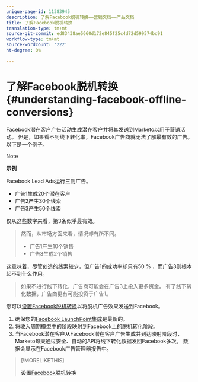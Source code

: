 ```yaml
---
unique-page-id: 11383945
description: 了解Facebook脱机转换——营销文档——产品文档
title: 了解Facebook脱机转换
translation-type: tm+mt
source-git-commit: ed83438ae5660d172e845f25c4d72d599574bd91
workflow-type: tm+mt
source-wordcount: '222'
ht-degree: 0%

---
```



# 了解Facebook脱机转换{#understanding-facebook-offline-conversions}

Facebook潜在客户广告活动生成潜在客户并将其发送到Marketo以用于营销活动。 但是，如果看不到线下转化率，Facebook广告商就无法了解最有效的广告。 以下是一个例子。

>[!NOTE]
>
>**示例**
>
>Facebook Lead Ads运行三则广告。
>
>* 广告1生成20个潜在客户
>* 广告2产生30个线索
>* 广告3产生50个线索

>
>
仅从这些数字来看，第3条似乎最有效。
>
>然而，从市场方面来看，情况却有所不同。
>
>* 广告1产生10个销售
>* 广告3生成2个销售

>
>
这意味着，尽管创造的线索较少，但广告1的成功率却只有50 % ，而广告3则根本起不到什么作用。
>
>如果不进行线下转化，广告商可能会在广告3上投入更多资金。 有了线下转化数据，广告商更有可能投资于广告1。

您可以[设置Facebook脱机转换](/help/marketo/product-docs/demand-generation/facebook/set-up-facebook-offline-conversions.md)以将脱机广告效果发送到Facebook。

1. 确保您的[Facebook LaunchPoint集成](/help/marketo/product-docs/demand-generation/ad-network-integrations/add-facebook-custom-audiences-as-a-launchpoint-service.md)是最新的。
1. 将收入周期模型中的阶段映射到Facebook上的脱机转化阶段。
1. 当Facebook潜在客户从Facebook潜在客户广告生成并到达映射阶段时，Marketo每天通过安全、自动的API将线下转化数据发回Facebook多次。 数据会显示在Facebook广告管理器报告中。

>[!MORELIKETHIS]
>
>[设置Facebook脱机转换](/help/marketo/product-docs/demand-generation/facebook/set-up-facebook-offline-conversions.md)
